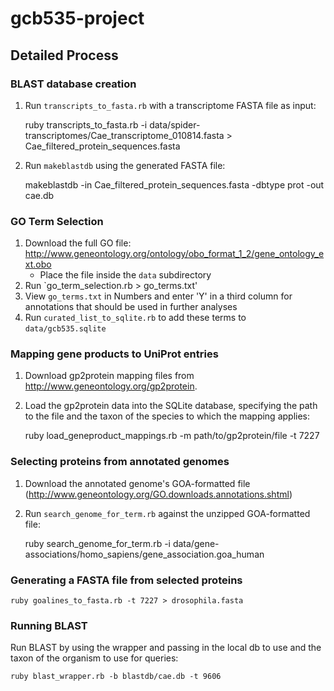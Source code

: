 # gcb535-project

## Detailed Process

### BLAST database creation

1. Run `transcripts_to_fasta.rb` with a transcriptome FASTA file as input:

    ruby transcripts_to_fasta.rb -i data/spider-transcriptomes/Cae_transcriptome_010814.fasta > Cae_filtered_protein_sequences.fasta

2. Run `makeblastdb` using the generated FASTA file:

    makeblastdb -in Cae_filtered_protein_sequences.fasta -dbtype prot -out cae.db

### GO Term Selection

1. Download the full GO file: http://www.geneontology.org/ontology/obo_format_1_2/gene_ontology_ext.obo
   - Place the file inside the `data` subdirectory
2. Run `go_term_selection.rb > go_terms.txt'
3. View `go_terms.txt` in Numbers and enter 'Y' in a third column for annotations that should be used in further analyses
4. Run `curated_list_to_sqlite.rb` to add these terms to `data/gcb535.sqlite`

### Mapping gene products to UniProt entries

1. Download gp2protein mapping files from http://www.geneontology.org/gp2protein.
2. Load the gp2protein data into the SQLite database, specifying the path to the file and the taxon of the species to which the mapping applies:

    ruby load_geneproduct_mappings.rb -m path/to/gp2protein/file -t 7227

### Selecting proteins from annotated genomes

1. Download the annotated genome's GOA-formatted file (http://www.geneontology.org/GO.downloads.annotations.shtml)
2. Run `search_genome_for_term.rb` against the unzipped GOA-formatted file:

    ruby search_genome_for_term.rb  -i data/gene-associations/homo_sapiens/gene_association.goa_human

### Generating a FASTA file from selected proteins

    ruby goalines_to_fasta.rb -t 7227 > drosophila.fasta

### Running BLAST

Run BLAST by using the wrapper and passing in the local db to use and the taxon of the organism to use for queries:

    ruby blast_wrapper.rb -b blastdb/cae.db -t 9606